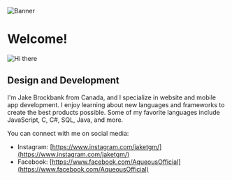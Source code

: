 ![Banner](https://github.com/jaketgm/GitHubBanner/blob/main/GitHubBanner.png)

# Welcome!
![Hi there](https://github.com/jaketgm/GitHubBanner/blob/main/GitHubGif.gif)

## Design and Development

I'm Jake Brockbank from Canada, and I specialize in website and mobile app development. I enjoy learning about new languages and frameworks to create the best products possible. Some of my favorite languages include JavaScript, C, C#, SQL, Java, and more.

You can connect with me on social media:

- Instagram: [https://www.instagram.com/jaketgm/](https://www.instagram.com/jaketgm/)
- Facebook: [https://www.facebook.com/AqueousOfficial](https://www.facebook.com/AqueousOfficial)
